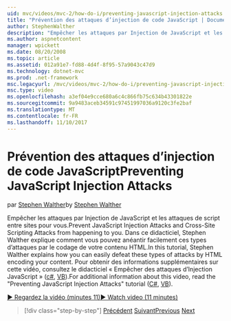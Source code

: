 ```yaml
---
uid: mvc/videos/mvc-2/how-do-i/preventing-javascript-injection-attacks
title: "Prévention des attaques d’injection de code JavaScript | Documents Microsoft"
author: StephenWalther
description: "Empêcher les attaques par Injection de JavaScript et les attaques de script entre sites pour vous. Dans ce didacticiel, Stephen Walther explique comment vous pouvez facilement de..."
ms.author: aspnetcontent
manager: wpickett
ms.date: 08/20/2008
ms.topic: article
ms.assetid: 012a91e7-fd88-4d4f-8f95-57a9043c47d9
ms.technology: dotnet-mvc
ms.prod: .net-framework
msc.legacyurl: /mvc/videos/mvc-2/how-do-i/preventing-javascript-injection-attacks
msc.type: video
ms.openlocfilehash: a3ef04e9cce680a6c4c866fb75c634b43301822e
ms.sourcegitcommit: 9a9483aceb34591c97451997036a9120c3fe2baf
ms.translationtype: MT
ms.contentlocale: fr-FR
ms.lasthandoff: 11/10/2017
---
```

<a name="preventing-javascript-injection-attacks"></a><span data-ttu-id="f34f2-104">Prévention des attaques d’injection de code JavaScript</span><span class="sxs-lookup"><span data-stu-id="f34f2-104">Preventing JavaScript Injection Attacks</span></span>
====================
<span data-ttu-id="f34f2-105">par [Stephen Walther](https://github.com/StephenWalther)</span><span class="sxs-lookup"><span data-stu-id="f34f2-105">by [Stephen Walther](https://github.com/StephenWalther)</span></span>

<span data-ttu-id="f34f2-106">Empêcher les attaques par Injection de JavaScript et les attaques de script entre sites pour vous.</span><span class="sxs-lookup"><span data-stu-id="f34f2-106">Prevent JavaScript Injection Attacks and Cross-Site Scripting Attacks from happening to you.</span></span> <span data-ttu-id="f34f2-107">Dans ce didacticiel, Stephen Walther explique comment vous pouvez anéantir facilement ces types d’attaques par le codage de votre contenu HTML.</span><span class="sxs-lookup"><span data-stu-id="f34f2-107">In this tutorial, Stephen Walther explains how you can easily defeat these types of attacks by HTML encoding your content.</span></span> <span data-ttu-id="f34f2-108">Pour obtenir des informations supplémentaires sur cette vidéo, consultez le didacticiel « Empêcher des attaques d’Injection JavaScript » ([c#](../../../overview/older-versions-1/security/preventing-javascript-injection-attacks-cs.md), [VB](../../../overview/older-versions-1/security/preventing-javascript-injection-attacks-vb.md)).</span><span class="sxs-lookup"><span data-stu-id="f34f2-108">For additional information about this video, read the "Preventing JavaScript Injection Attacks" tutorial ([C#](../../../overview/older-versions-1/security/preventing-javascript-injection-attacks-cs.md), [VB](../../../overview/older-versions-1/security/preventing-javascript-injection-attacks-vb.md)).</span></span>

[<span data-ttu-id="f34f2-109">&#9654; Regardez la vidéo (minutes 11)</span><span class="sxs-lookup"><span data-stu-id="f34f2-109">&#9654; Watch video (11 minutes)</span></span>](https://channel9.msdn.com/Blogs/ASP-NET-Site-Videos/preventing-javascript-injection-attacks)

>[!div class="step-by-step"]
<span data-ttu-id="f34f2-110">[Précédent](an-introduction-to-url-routing.md)
[Suivant](creating-unit-tests-for-aspnet-mvc-applications.md)</span><span class="sxs-lookup"><span data-stu-id="f34f2-110">[Previous](an-introduction-to-url-routing.md)
[Next](creating-unit-tests-for-aspnet-mvc-applications.md)</span></span>
